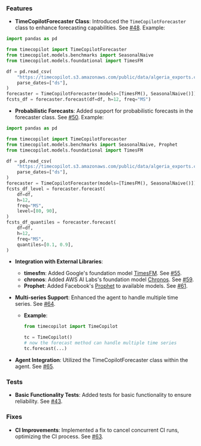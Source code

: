 
### Features
* **TimeCopilotForecaster Class**: Introduced the `TimeCopilotForecaster` class to enhance forecasting capabilities. See [#48](https://github.com/AzulGarza/timecopilot/pull/48). Example:

```python
import pandas as pd

from timecopilot import TimeCopilotForecaster
from timecopilot.models.benchmarks import SeasonalNaive
from timecopilot.models.foundational import TimesFM

df = pd.read_csv(
    "https://timecopilot.s3.amazonaws.com/public/data/algeria_exports.csv", 
    parse_dates=["ds"],
)
forecaster = TimeCopilotForecaster(models=[TimesFM(), SeasonalNaive()])
fcsts_df = forecaster.forecast(df=df, h=12, freq="MS")
```

* **Probabilistic Forecasts**: Added support for probabilistic forecasts in the forecaster class. See [#50](https://github.com/AzulGarza/timecopilot/pull/50). Example:

```python
import pandas as pd

from timecopilot import TimeCopilotForecaster
from timecopilot.models.benchmarks import SeasonalNaive, Prophet
from timecopilot.models.foundational import TimesFM

df = pd.read_csv(
    "https://timecopilot.s3.amazonaws.com/public/data/algeria_exports.csv", 
    parse_dates=["ds"],
)
forecaster = TimeCopilotForecaster(models=[TimesFM(), SeasonalNaive()])
fcsts_df_level = forecaster.forecast(
    df=df, 
    h=12, 
    freq="MS", 
    level=[80, 90],
)
fcsts_df_quantiles = forecaster.forecast(
    df=df, 
    h=12, 
    freq="MS", 
    quantiles=[0.1, 0.9],
)
```

* **Integration with External Libraries**:
    - **timesfm**: Added Google's foundation model [TimesFM](https://github.com/google-research/timesfm). See [#55](https://github.com/AzulGarza/timecopilot/pull/55).
    - **chronos**: Added AWS AI Labs's foundation model [Chronos](https://arxiv.org/abs/2403.07815). See [#59](https://github.com/AzulGarza/timecopilot/pull/59).
    - **Prophet**: Added Facebook's [Prophet](https://facebook.github.io/prophet/) to available models. See [#61](https://github.com/AzulGarza/timecopilot/pull/61).


* **Multi-series Support**: Enhanced the agent to handle multiple time series. See [#64](https://github.com/AzulGarza/timecopilot/pull/64).
    - **Example**:
        ```python
        from timecopilot import TimeCopilot
        
        tc = TimeCopilot()
        # now the forecast method can handle multiple time series
        tc.forecast(...)
        ```

* **Agent Integration**: Utilized the TimeCopilotForecaster class within the agent. See [#65](https://github.com/AzulGarza/timecopilot/pull/65).

### Tests
* **Basic Functionality Tests**: Added tests for basic functionality to ensure reliability. See [#43](https://github.com/AzulGarza/timecopilot/pull/43).

### Fixes
* **CI Improvements**: Implemented a fix to cancel concurrent CI runs, optimizing the CI process. See [#63](https://github.com/AzulGarza/timecopilot/pull/63).